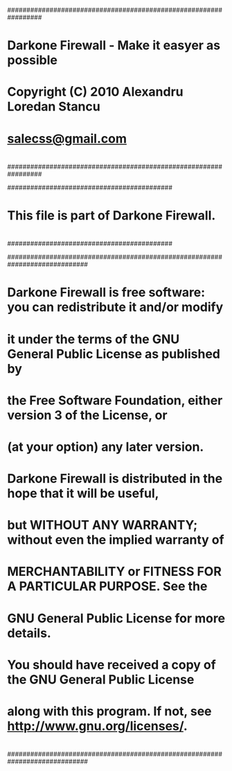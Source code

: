 #################################################################
#                                                               #
#       Darkone Firewall - Make it easyer as possible           #
#                                                               #
#       Copyright (C) 2010 Alexandru Loredan Stancu             #
#                          salecss@gmail.com                    #
#                                                               #
#################################################################

###########################################
#                                         #
# This file is part of Darkone Firewall.  #
#                                         #
###########################################

#############################################################################
#                                                                           #                                                                     
# Darkone Firewall is free software: you can redistribute it and/or modify  #
# it under the terms of the GNU General Public License as published by      #
# the Free Software Foundation, either version 3 of the License, or         #
# (at your option) any later version.                                       #
#                                                                           #
# Darkone Firewall is distributed in the hope that it will be useful,       #
# but WITHOUT ANY WARRANTY; without even the implied warranty of            #
# MERCHANTABILITY or FITNESS FOR A PARTICULAR PURPOSE.  See the             #
# GNU General Public License for more details.                              #
#                                                                           #
# You should have received a copy of the GNU General Public License         #
# along with this program.  If not, see <http://www.gnu.org/licenses/>.     #
#                                                                           #
#############################################################################
